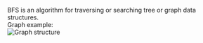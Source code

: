 BFS is an algorithm for traversing or searching tree or graph data structures.  
Graph example:  
![Graph structure](https://github.com/DmitriyVorobey/algorithms/blob/master/graph/BreadthFirstSearch/graph-depth-first-search-csharp-dotnetcore.png)
